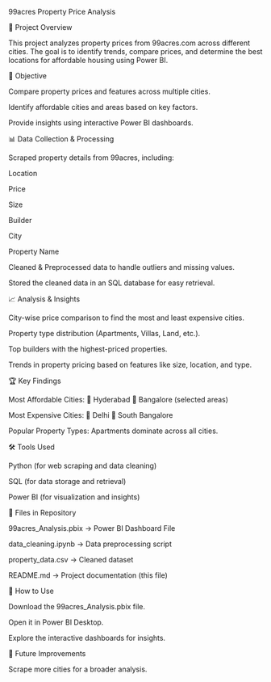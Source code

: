 99acres Property Price Analysis

📌 Project Overview

This project analyzes property prices from 99acres.com across different cities. The goal is to identify trends, compare prices, and determine the best locations for affordable housing using Power BI.

🎯 Objective

Compare property prices and features across multiple cities.

Identify affordable cities and areas based on key factors.

Provide insights using interactive Power BI dashboards.

📊 Data Collection & Processing

Scraped property details from 99acres, including:

Location

Price

Size

Builder

City

Property Name

Cleaned & Preprocessed data to handle outliers and missing values.

Stored the cleaned data in an SQL database for easy retrieval.

📈 Analysis & Insights

City-wise price comparison to find the most and least expensive cities.

Property type distribution (Apartments, Villas, Land, etc.).

Top builders with the highest-priced properties.

Trends in property pricing based on features like size, location, and type.

🏆 Key Findings

Most Affordable Cities: 🔹 Hyderabad 🔹 Bangalore (selected areas)

Most Expensive Cities: 🔺 Delhi 🔺 South Bangalore

Popular Property Types: Apartments dominate across all cities.

🛠️ Tools Used

Python (for web scraping and data cleaning)

SQL (for data storage and retrieval)

Power BI (for visualization and insights)

📂 Files in Repository

99acres_Analysis.pbix → Power BI Dashboard File

data_cleaning.ipynb → Data preprocessing script

property_data.csv → Cleaned dataset

README.md → Project documentation (this file)

🚀 How to Use

Download the 99acres_Analysis.pbix file.

Open it in Power BI Desktop.

Explore the interactive dashboards for insights.

📢 Future Improvements

Scrape more cities for a broader analysis.

